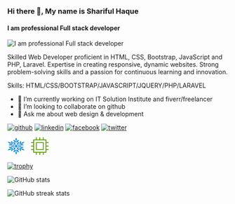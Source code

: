 ### Hi there 👋, My name is Shariful Haque
#### I am professional Full stack developer
![I am professional Full stack developer](https://arturssmirnovs.github.io/github-profile-readme-generator/images/banner.png)

Skilled Web Developer proficient in HTML, CSS, Bootstrap, JavaScript and PHP, Laravel. Expertise in creating responsive, dynamic websites. Strong problem-solving skills and a passion for continuous learning and innovation.

Skills: HTML/CSS/BOOTSTRAP/JAVASCRIPT/JQUERY/PHP/LARAVEL

- 🔭 I’m currently working on IT Solution Institute and fiverr/freelancer 
- 👯 I’m looking to collaborate on github 
- 💬 Ask me about web design & development 


[<img src='https://cdn.jsdelivr.net/npm/simple-icons@3.0.1/icons/github.svg' alt='github' height='40'>](https://github.com/sharifulhaque6)  [<img src='https://cdn.jsdelivr.net/npm/simple-icons@3.0.1/icons/linkedin.svg' alt='linkedin' height='40'>](https://www.linkedin.com/in/sharifulhaque74/)  [<img src='https://cdn.jsdelivr.net/npm/simple-icons@3.0.1/icons/facebook.svg' alt='facebook' height='40'>](https://www.facebook.com/sharifulhaque74)  [<img src='https://cdn.jsdelivr.net/npm/simple-icons@3.0.1/icons/twitter.svg' alt='twitter' height='40'>](https://twitter.com/Sharifu66248930)  

<a href='https://archiveprogram.github.com/'><img src='https://raw.githubusercontent.com/acervenky/animated-github-badges/master/assets/acbadge.gif' width='40' height='40'></a> <a href='https://docs.github.com/en/developers'><img src='https://raw.githubusercontent.com/acervenky/animated-github-badges/master/assets/devbadge.gif' width='40' height='40'></a> 

[![trophy](https://github-profile-trophy.vercel.app/?username=sharifulhaque6)](https://github.com/ryo-ma/github-profile-trophy)

![GitHub stats](https://github-readme-stats.vercel.app/api?username=sharifulhaque6&show_icons=true)  

![GitHub streak stats](https://streak-stats.demolab.com/?user=sharifulhaque6)  

